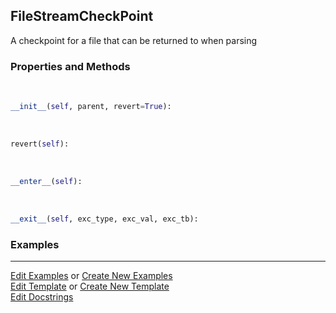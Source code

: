 ## <a id="McUtils.Parsers.FileStreamer.FileStreamCheckPoint">FileStreamCheckPoint</a>
A checkpoint for a file that can be returned to when parsing

### Properties and Methods
<a id="McUtils.Parsers.FileStreamer.FileStreamCheckPoint.__init__" class="docs-object-method">&nbsp;</a>
```python
__init__(self, parent, revert=True): 
```

<a id="McUtils.Parsers.FileStreamer.FileStreamCheckPoint.revert" class="docs-object-method">&nbsp;</a>
```python
revert(self): 
```

<a id="McUtils.Parsers.FileStreamer.FileStreamCheckPoint.__enter__" class="docs-object-method">&nbsp;</a>
```python
__enter__(self): 
```

<a id="McUtils.Parsers.FileStreamer.FileStreamCheckPoint.__exit__" class="docs-object-method">&nbsp;</a>
```python
__exit__(self, exc_type, exc_val, exc_tb): 
```

### Examples




___

[Edit Examples](https://github.com/McCoyGroup/McUtils/edit/edit/ci/examples/ci/docs/McUtils/Parsers/FileStreamer/FileStreamCheckPoint.md) or 
[Create New Examples](https://github.com/McCoyGroup/McUtils/new/edit/?filename=ci/examples/ci/docs/McUtils/Parsers/FileStreamer/FileStreamCheckPoint.md) <br/>
[Edit Template](https://github.com/McCoyGroup/McUtils/edit/edit/ci/docs/ci/docs/McUtils/Parsers/FileStreamer/FileStreamCheckPoint.md) or 
[Create New Template](https://github.com/McCoyGroup/McUtils/new/edit/?filename=ci/docs/templates/ci/docs/McUtils/Parsers/FileStreamer/FileStreamCheckPoint.md) <br/>
[Edit Docstrings](https://github.com/McCoyGroup/McUtils/edit/edit/McUtils/Parsers/FileStreamer.py?message=Update%20Docs)
